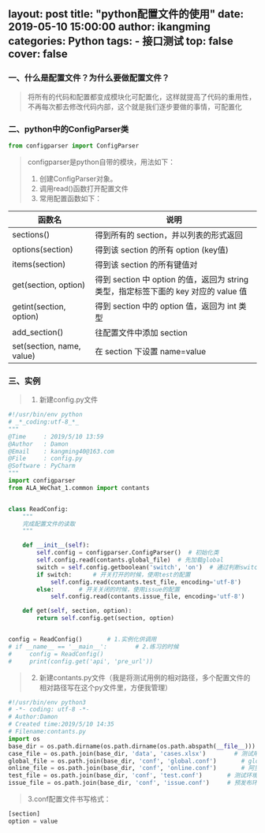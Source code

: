 layout: post
title: "python配置文件的使用"
date: 2019-05-10 15:00:00
author: ikangming
categories: Python
tags: 
    - 接口测试
top: false
cover: false
---
### 一、什么是配置文件？为什么要做配置文件？
> 将所有的代码和配置都变成模块化可配置化，这样就提高了代码的重用性，不再每次都去修改代码内部，这个就是我们逐步要做的事情，可配置化

### 二、python中的ConfigParser类
``` python
from configparser import ConfigParser
```
> configparser是python自带的模块，用法如下：
> 1. 创建ConfigParser对象。
> 2. 调用read()函数打开配置文件
> 3. 常用配置函数如下：

函数名 | 说明
--- | ---
sections() | 得到所有的 section，并以列表的形式返回
options(section) | 得到该 section 的所有 option (key值)
items(section) | 得到该 section 的所有键值对
get(section, option) | 得到 section 中 option 的值，返回为 string 类型，指定标签下面的 key 对应的 value 值
getint(section, option) | 得到 section 中的 option 值，返回为 int 类型
add_section() | 往配置文件中添加 section
set(section, name, value) | 在 section 下设置 name=value

### 三、实例
> 1. 新建config.py文件

``` python
#!/usr/bin/env python
# _*_coding:utf-8_*_
"""
@Time     : 2019/5/10 13:59
@Author   : Damon
@Email    : kangming40@163.com
@File     : config.py
@Software : PyCharm
"""
import configparser
from ALA_WeChat_1.common import contants


class ReadConfig:
    """
    完成配置文件的读取
    """

    def __init__(self):
        self.config = configparser.ConfigParser()  # 初始化类
        self.config.read(contants.global_file)  # 先加载global
        switch = self.config.getboolean('switch', 'on')  # 通过判断switch的值，来确定使用哪个环境的配置
        if switch:      # 开关打开的时候，使用test的配置
            self.config.read(contants.test_file, encoding='utf-8')
        else:       # 开关关闭的时候，使用issue的配置
            self.config.read(contants.issue_file, encoding='utf-8')

    def get(self, section, option):
        return self.config.get(section, option)


config = ReadConfig()       # 1.实例化供调用
# if __name__ == '__main__':        # 2.练习的时候
#     config = ReadConfig()
#     print(config.get('api', 'pre_url'))
```

> 2. 新建contants.py文件（我是将测试用例的相对路径，多个配置文件的相对路径写在这个py文件里，方便我管理）

``` python
#!/usr/bin/env python3
# -*- coding: utf-8 -*-
# Author:Damon
# Created time:2019/5/10 14:35
# Filename:contants.py
import os
base_dir = os.path.dirname(os.path.dirname(os.path.abspath(__file__)))      # 当前项目的路径
case_file = os.path.join(base_dir, 'data', 'cases.xlsx')        # 测试用例的路径
global_file = os.path.join(base_dir, 'conf', 'global.conf')       # global配置文件
online_file = os.path.join(base_dir, 'conf', 'online.conf')       # 阿里云环境配置文件
test_file = os.path.join(base_dir, 'conf', 'test.conf')       # 测试环境配置文件
issue_file = os.path.join(base_dir, 'conf', 'issue.conf')     # 预发布环境配置文件
```

> 3.conf配置文件书写格式：

``` python
[section]
option = value
```
